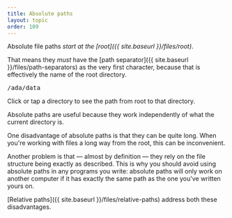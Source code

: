 ```yaml
---
title: Absolute paths
layout: topic
order: 109
---
```


Absolute file paths _start at the [root]({{ site.baseurl }}/files/root)_.

That means they *must* have the
[path separator]({{ site.baseurl }}/files/path-separators)
as the very first character, because that is effectively the name of the
root directory.

<object id="svg-dir-diagram" data="{{ site.baseurl }}/images/dir-with-paths.svg"
  type="image/svg+xml" data-superbasics="absolute">
</object>

<pre id="path-display" class="language-plaintext highlighter-rouge">
/ada/data
</pre>

<p class="js-only">
  Click or tap a directory to see the path from root to that directory.
</p>

Absolute paths are useful because they work independently of what the current
directory is.

One disadvantage of absolute paths is that they can be quite long. When you're
working with files a long way from the root, this can be inconvenient.

Another problem is that — almost by definition — they rely on the file
structure being exactly as described. This is why you should avoid using 
absolute paths in any programs you write: absolute paths will only work on
another computer if it has exactly the same path as the one you've written
yours on.

[Relative paths]({{ site.baseurl }}/files/relative-paths) address both these
disadvantages.
